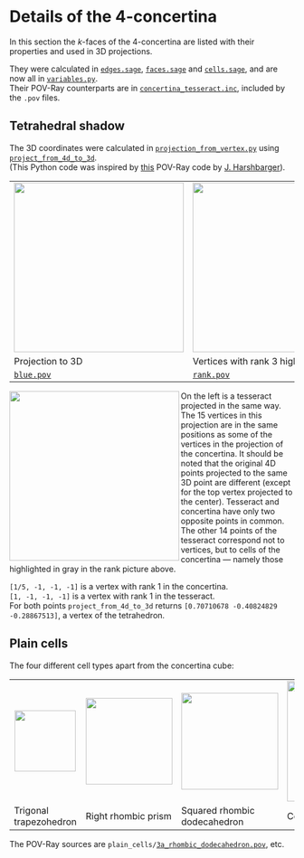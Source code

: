 # Details of the 4-concertina

In this section the <i>k</i>-faces of the 4-concertina are listed with their properties and used in 3D projections.

They were calculated in
[`edges.sage`](https://github.com/watchduck/concertina_hypercubes/blob/master/concertina_tesseract_details/edges.sage),
[`faces.sage`](https://github.com/watchduck/concertina_hypercubes/blob/master/concertina_tesseract_details/faces.sage) and
[`cells.sage`](https://github.com/watchduck/concertina_hypercubes/blob/master/concertina_tesseract_details/cells.sage), and are now all in
[`variables.py`](https://github.com/watchduck/concertina_hypercubes/blob/master/concertina_tesseract_details/variables.py).<br>
Their POV-Ray counterparts are in
[`concertina_tesseract.inc`](https://github.com/watchduck/concertina_hypercubes/blob/master/concertina_tesseract_details/povray/concertina_tesseract.inc),
included by the `.pov` files.

## Tetrahedral shadow

The 3D coordinates were calculated in
[`projection_from_vertex.py`](https://github.com/watchduck/concertina_hypercubes/blob/master/concertina_tesseract_details/projection_from_vertex.py)
using
[`project_from_4d_to_3d`](https://github.com/watchduck/concertina_hypercubes/blob/master/concertina_tesseract_details/functions.py).<br>
(This Python code was inspired by [this](http://blog.hypercubed.com/wp-content/misc/hypercube.pov)
POV-Ray code by [J. Harshbarger](https://github.com/Hypercubed)).

<table>
  <tr>
    <td>
      <a href="https://commons.wikimedia.org/wiki/File:Concertina_tesseract_with_blue_faces.png">
        <img width="300" src="https://upload.wikimedia.org/wikipedia/commons/3/34/Concertina_tesseract_with_blue_faces.png"/>
      </a>
    </td>
    <td>
      <a href="https://commons.wikimedia.org/wiki/File:Concertina_tesseract;_rank_03.png">
        <img width="300" src="https://upload.wikimedia.org/wikipedia/commons/a/ae/Concertina_tesseract%3B_rank_03.png"/>
      </a>
    </td>
    <td>
      <a href="https://commons.wikimedia.org/wiki/File:Concertina_tesseract;_concertina_cubes,_upper.png">
        <img width="300" src="https://upload.wikimedia.org/wikipedia/commons/9/9a/Concertina_tesseract%3B_concertina_cubes%2C_upper.png"/>
      </a>
    </td>
  </tr>
  <tr>
    <td>Projection to 3D</td>
    <td>Vertices with rank 3 highlighted</td>
    <td>4 cells highlighted</td>
  </tr>
  <tr>
    <td>
      <a href="https://github.com/watchduck/concertina_hypercubes/blob/master/concertina_tesseract_details/povray/tetrahedral_shadow/blue.pov">
        <code>blue.pov</code>
      </a>
    </td>
    <td>
      <a href="https://github.com/watchduck/concertina_hypercubes/blob/master/concertina_tesseract_details/povray/tetrahedral_shadow/rank.pov">
        <code>rank.pov</code>
      </a>
    </td>
    <td>
      <a href="https://github.com/watchduck/concertina_hypercubes/blob/master/concertina_tesseract_details/povray/tetrahedral_shadow/6_upper_concertina_cube.pov">
        <code>6_upper_concertina_cube.pov</code>
      </a>
    </td>
  </tr>
</table>


<a href="https://commons.wikimedia.org/wiki/File:Tesseract_tetrahedron_shadow_with_alternating_vertex_colors.png">
  <img align="left" width="300" src="https://upload.wikimedia.org/wikipedia/commons/2/24/Tesseract_tetrahedron_shadow_with_alternating_vertex_colors.png"/>
</a>
On the left is a tesseract projected in the same way. The 15 vertices in this projection are in the same positions as some of the vertices
in the projection of the concertina. It should be noted that the original 4D points projected to the same 3D point are different
(except for the top vertex projected to the center).
Tesseract and concertina have only two opposite points in common.
The other 14 points of the tesseract correspond not to vertices, but to cells of the concertina ―
namely those highlighted in gray in the rank picture above.<br>

`[1/5, -1, -1, -1]` is a vertex with rank 1 in the concertina.<br>
`[1, -1, -1, -1]` is a vertex with rank 1 in the tesseract.<br>
For both points `project_from_4d_to_3d` returns `[0.70710678 -0.40824829 -0.28867513]`,
a vertex of the tetrahedron.
<br clear=all>

## Plain cells

The four different cell types apart from the concertina cube:

<table>
  <tr>
    <td align="center">
      <a href="https://commons.wikimedia.org/wiki/File:Concertina_tesseract_cell;_trigonal_trapezohedron,_lower.png">
        <img width="108" src="https://upload.wikimedia.org/wikipedia/commons/2/24/Concertina_tesseract_cell%3B_trigonal_trapezohedron%2C_lower.png"/>
      </a>
    </td>
    <td align="center">
      <a href="https://commons.wikimedia.org/wiki/File:Concertina_tesseract_cell;_rhombic_prism,_lower.png">
        <img width="153" src="https://upload.wikimedia.org/wikipedia/commons/4/48/Concertina_tesseract_cell%3B_rhombic_prism%2C_lower.png"/>
      </a>
    </td>
    <td align="center">
      <a href="https://commons.wikimedia.org/wiki/File:Concertina_tesseract_cell;_rhombic_dodecahedron.png">
        <img width="171" src="https://upload.wikimedia.org/wikipedia/commons/c/c1/Concertina_tesseract_cell%3B_rhombic_dodecahedron.png"/>
      </a>
    </td>
    <td align="center">
      <a href="https://commons.wikimedia.org/wiki/File:Concertina_tesseract_cell;_concertina_square_prism.png">
        <img width="213" src="https://upload.wikimedia.org/wikipedia/commons/7/73/Concertina_tesseract_cell%3B_concertina_square_prism.png"/>
      </a>
    </td>
  </tr>
  <tr>
    <td>Trigonal trapezohedron</td>
    <td>Right rhombic prism</td>
    <td>Squared rhombic dodecahedron</td>
    <td>Concertina cube prism</td>
  </tr>
</table>

The POV-Ray sources are
<code>plain_cells/<a href="https://github.com/watchduck/concertina_hypercubes/blob/master/concertina_tesseract_details/povray/plain_cells/3a_rhombic_dodecahedron.pov">3a_rhombic_dodecahedron.pov</a></code>,
etc.
